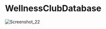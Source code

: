 # WellnessClubDatabase

![Screenshot_22](https://user-images.githubusercontent.com/54958108/197270522-8313d87d-410d-4d6e-8294-85d9aec98e35.png)



